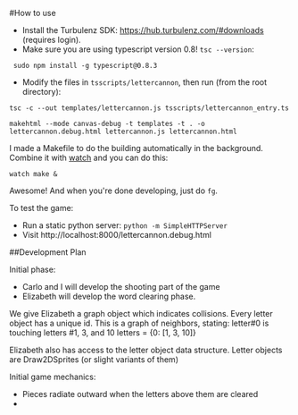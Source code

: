#How to use

- Install the Turbulenz SDK: https://hub.turbulenz.com/#downloads (requires login).
- Make sure you are using typescript version 0.8! `tsc --version`:
```
 sudo npm install -g typescript@0.8.3
```
- Modify the files in `tsscripts/lettercannon`, then run (from the root directory):

```
tsc -c --out templates/lettercannon.js tsscripts/lettercannon_entry.ts

makehtml --mode canvas-debug -t templates -t . -o lettercannon.debug.html lettercannon.js lettercannon.html
```

I made a Makefile to do the building automatically in the background. Combine it with [watch](https://github.com/visionmedia/watch) and you can do this:
```
watch make &
```

Awesome! And when you're done developing, just do `fg`.

To test the game:
- Run a static python server: `python -m SimpleHTTPServer`
- Visit http://localhost:8000/lettercannon.debug.html


##Development Plan

Initial phase:
- Carlo and I will develop the shooting part of the game
- Elizabeth will develop the word clearing phase.


We give Elizabeth a graph object which indicates collisions.
Every letter object has a unique id.
This is a graph of neighbors, stating: letter#0 is touching letters #1, 3, and 10
letters = {0: [1, 3, 10]}

Elizabeth also has access to the letter object data structure.
Letter objects are Draw2DSprites (or slight variants of them)


Initial game mechanics:
- Pieces radiate outward when the letters above them are cleared
-
